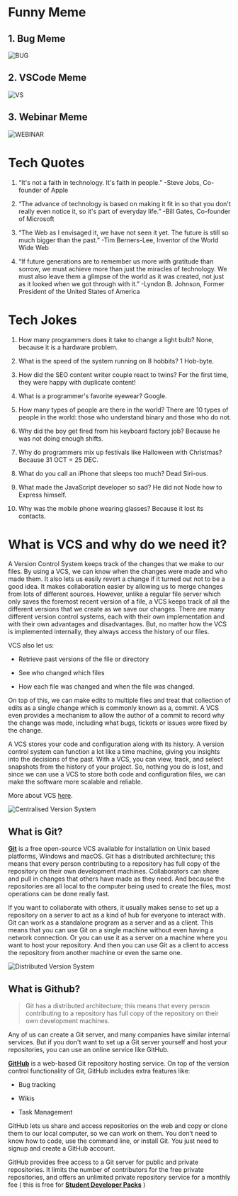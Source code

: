 # Funny Meme

## 1. Bug Meme

![BUG](https://github.com/Arpit-Jha/HacktoberFest/blob/2021/assets/BugMeme.png)

## 2. VSCode Meme

![VS](https://github.com/Arpit-Jha/HacktoberFest/blob/2021/assets/VSCodeMeme.jpg)

## 3. Webinar Meme

![WEBINAR](https://github.com/Arpit-Jha/HacktoberFest/blob/2021/assets/WebinarMeme.jpg)

# Tech Quotes

1. “It's not a faith in technology. It's faith in people.” -Steve Jobs, Co-founder of Apple

2. “The advance of technology is based on making it fit in so that you don't really even notice it, so it's part of everyday life.” -Bill Gates, Co-founder of Microsoft

3. “The Web as I envisaged it, we have not seen it yet. The future is still so much bigger than the past.” -Tim Berners-Lee, Inventor of the World Wide Web

4. “If future generations are to remember us more with gratitude than sorrow, we must achieve more than just the miracles of technology. We must also leave them a glimpse of the world as it was created, not just as it looked when we got through with it.” -Lyndon B. Johnson, Former President of the United States of America

# Tech Jokes

1. How many programmers does it take to change a light bulb? None, because it is a hardware problem.

2. What is the speed of the system running on 8 hobbits? 1 Hob-byte.

3. How did the SEO content writer couple react to twins? For the first time, they were happy with duplicate content!

4. What is a programmer's favorite eyewear? Google.

5. How many types of people are there in the world? There are 10 types of people in the world: those who understand binary and those who do not.

6. Why did the boy get fired from his keyboard factory job? Because he was not doing enough shifts.

7. Why do programmers mix up festivals like Halloween with Christmas? Because 31 OCT = 25 DEC.

8. What do you call an iPhone that sleeps too much? Dead Siri-ous.

9. What made the JavaScript developer so sad? He did not Node how to Express himself.

10. Why was the mobile phone wearing glasses? Because it lost its contacts.

# What is VCS and why do we need it?

A Version Control System keeps track of the changes that we make to our files. By using a VCS, we can know when the changes were made and who made them. It also lets us easily revert a change if it turned out not to be a good idea. It makes collaboration easier by allowing us to merge changes from lots of different sources. However, unlike a regular file server which only saves the foremost recent version of a file, a VCS keeps track of all the different versions that we create as we save our changes. There are many different version control systems, each with their own implementation and with their own advantages and disadvantages. But, no matter how the VCS is implemented internally, they always access the history of our files.

VCS also let us: 

* Retrieve past versions of the file or directory

* See who changed which files

* How each file was changed and when the file was changed. 

On top of this, we can make edits to multiple files and treat that collection of edits as a single change which is commonly known as a, commit. A VCS even provides a mechanism to allow the author of a commit to record why the change was made, including what bugs, tickets or issues were fixed by the change.

A VCS stores your code and configuration along with its history. A version control system can function a lot like a time machine, giving you insights into the decisions of the past. With a VCS, you can view, track, and select snapshots from the history of your project. So, nothing you do is lost, and since we can use a VCS to store both code and configuration files, we can make the software more scalable and reliable.

More about VCS [here](https://git-scm.com/book/en/v2/Getting-Started-About-Version-Control).

![Centralised Version System](https://drive.google.com/uc?export=view&id=1MgCOg7EXFXq5w5xm6xIsR7pKjKWYrRKK)

## What is Git?

[**Git**](https://git-scm.com/) is a free open-source VCS available for installation on Unix based platforms, Windows and macOS. Git has a distributed architecture; this means that every person contributing to a repository has full copy of the repository on their own development machines.
Collaborators can share and pull in changes that others have made as they need. And because the repositories are all local to the computer being used to create the files, most operations can be done really fast. 

If you want to collaborate with others, it usually makes sense to set up a repository on a server to act as a kind of hub for everyone to interact with. Git can work as a standalone program as a server and as a client. This means that you can use Git on a single machine without even having a network connection. Or you can use it as a server on a machine where you want to host your repository. And then you can use Git as a client to access the repository from another machine or even the same one.

![Distributed Version System](https://camo.githubusercontent.com/0594c488b562141a8ce8eb1c15916d1377cd887b8fd8e069ca2455b8722f3371/68747470733a2f2f64726976652e676f6f676c652e636f6d2f75633f6578706f72743d766965772669643d315862724447416b615948754730352d6746776175483355524a4d376d386d7548)

## What is Github?

>	Git has a distributed architecture; this means that every person contributing to a repository has full copy of the repository on their own development machines.

Any of us can create a Git server, and many companies have similar internal services. But if you don't want to set up a Git server yourself and host your repositories, you can use an online service like GitHub. 

[**GitHub**](https://github.com/) is a web-based Git repository hosting service. On top of the version control functionality of Git, GitHub includes extra features like:

* Bug tracking

* Wikis

* Task Management

GitHub lets us share and access repositories on the web and copy or clone them to our local computer, so we can work on them. You don’t need to know how to code, use the command line, or install Git. You just need to signup and create a GitHub account.

GitHub provides free access to a Git server for public and private repositories. It limits the number of contributors for the free private repositories, and offers an unlimited private repository service for a monthly fee ( this is free for [**Student Developer Packs**](https://education.github.com/pack) )
